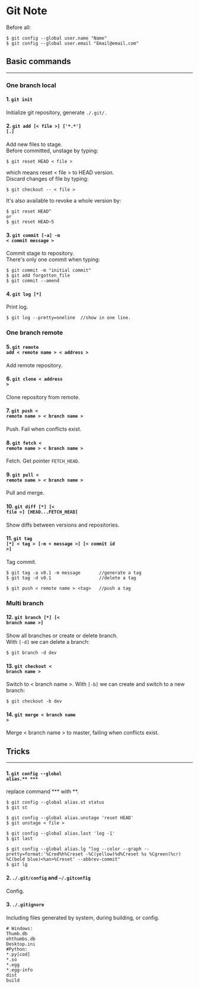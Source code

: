 # Git Note

Before all:
~~~
$ git config --global user.name "Name"
$ git config --global user.email "Email@email.com"
~~~

## Basic commands
---
### One branch local

#### 1. <code>git init</code>
Initialize git repository, generate <code>./.git/.</code>

#### 2. <code>git add [< file >] ['\*.\*'] [.]</code>
Add new files to stage.<br>
Before committed, unstage by typing:
~~~
$ git reset HEAD < file >
~~~
which means reset < file > to HEAD version.<br>
Discard changes of file by typing:
~~~
$ git checkout -- < file >
~~~
It's also available to revoke a whole version by:
~~~
$ git reset HEAD^
or
$ git reset HEAD~5
~~~

#### 3. <code>git commit [-a] -m < commit message ></code>
Commit stage to repository.<br>
There's only one commit when typing:
~~~
$ git commit -m "initial commit"
$ git add forgotten_file
$ git commit --amend
~~~

#### 4. <code>git log [*]</code>
Print log.<br>
~~~
$ git log --pretty=oneline  //show in one line.
~~~

### One branch remote

#### 5. <code>git remote add < remote name > < address ></code>
Add remote repository.

#### 6. <code>git clone < address ></code>
Clone repository from remote.

#### 7. <code>git push < remote name > < branch name ></code>
Push. Fail when conflicts exist.

#### 8. <code>git fetch < remote name > < branch name ></code>
Fetch. Get pointer <code>FETCH_HEAD</code>.

#### 9. <code>git pull < remote name > < branch name ></code>
Pull and merge.

#### 10. <code>git diff [*] [< file >] [HEAD...FETCH_HEAD]</code>
Show diffs between versions and repositories.


#### 11. <code>git tag [*] < tag > [-m < message >] [< commit id >]</code>
Tag commit.
~~~
$ git tag -a v0.1 -m message       //generate a tag
$ git tag -d v0.1                  //delete a tag

$ git push < remote name > <tag>   //push a tag
~~~

### Multi branch

#### 12. <code>git branch [*] [< branch name >]</code>
Show all branches or create or delete branch.<br>
With <code>[-d]</code> we can delete a branch:
~~~
$ git branch -d dev
~~~

#### 13. <code>git checkout < branch name ></code>
Switch to < branch name >.
With <code>[-b]</code> we can create and switch to a new branch:
~~~
$ git checkout -b dev
~~~

#### 14. <code>git merge < branch name ></code>
Merge < branch name > to master, failing when conflicts exist.

## Tricks
---

#### 1. <code>git config --global alias.\*\* \*\*\*</code>
replace command \*\*\* with \*\*.
~~~
$ git config --global alias.st status
$ git st

$ git config --global alias.unstage 'reset HEAD'
$ git unstage < file >

$ git config --global alias.last 'log -1'
$ git last

$ git config --global alias.lg "log --color --graph --pretty=format:'%Cred%h%Creset -%C(yellow)%d%Creset %s %Cgreen(%cr) %C(bold blue)<%an>%Creset' --abbrev-commit"
$ git lg
~~~

#### 2. <code>./.git/config</code> and <code>~/.gitconfig</code>
Config.

#### 3. <code>./.gitignore</code>
Including files generated by system, during building, or config.
~~~
# Windows:
Thumb.db
ehthumbs.db
Desktop.ini
#Python:
*.py[cod]
*.so
*.egg
*.egg-info
dist
build
~~~

